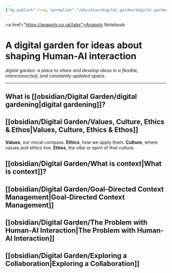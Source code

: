 ```yaml
---
{"dg-publish":true,"permalink":"/obsidian/digital-garden/digital-garden/","tags":["gardenEntry"],"created":"2025-08-11T21:46:53.866+01:00","updated":"2025-08-16T07:56:48.256+01:00"}
---
```


<a href="https://anapoly.co.uk/labs">Anapoly Notebook</a>
# A digital garden for ideas about shaping Human-AI interaction
*digital garden: a place to share and develop ideas in a flexible, interconnected, and constantly updated space.*

---

## What is [[obsidian/Digital Garden/digital gardening\|digital gardening]]? 
## [[obsidian/Digital Garden/Values, Culture, Ethics & Ethos\|Values, Culture, Ethics & Ethos]]

**Values**, our moral compass.
**Ethics**, how we apply them.
**Culture**, where values and ethics live.
**Ethos**, the vibe or spirit of that culture.
## [[obsidian/Digital Garden/What is context\|What is context]]? 
## [[obsidian/Digital Garden/Goal-Directed Context Management\|Goal-Directed Context Management]] 
## [[obsidian/Digital Garden/The Problem with Human-AI Interaction\|The Problem with Human-AI Interaction]] 
## [[obsidian/Digital Garden/Exploring a Collaboration\|Exploring a Collaboration]] 
